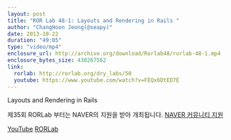 ```yaml
---
layout: post
title: "ROR Lab 48-1: Layouts and Rendering in Rails "
author: "ChangHoon Jeong(@seapy)"
date: 2013-10-22
duration: "49:05"
type: "video/mp4"
enclosure_url: http://archive.org/download/Rorlab48/rorlab-48-1.mp4
enclosure_bytes_size: 430267562
link:
  rorlab: http://rorlab.org/dry_labs/50
  youtube: https://www.youtube.com/watch?v=FEQx6DtED7E
---
```


<p>Layouts and Rendering in Rails</p>

<p>제35회 RORLab 부터는 NAVER의 지원을 받아 개최됩니다. <a href="http://developer.naver.com/wiki/pages/Community">NAVER 커뮤니티 지원</a></p>

<div class="btn-group">
  <a class="btn btn-default btn-xs" href="{{ page.link.youtube }}">YouTube</a>
  <a class="btn btn-default btn-xs" href="{{ page.link.rorlab }}">RORLab</a>
</div>